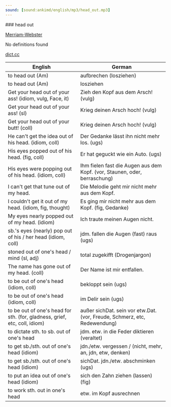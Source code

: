 ```yaml
---
sound: [sound:ankimd/english/mp3/head_out.mp3]
---
```


\### head out

[Merriam-Webster](https://www.merriam-webster.com/dictionary/head+out)

No definitions found

[dict.cc](https://www.dict.cc/head+out)

| English        | German       |
| -------------- | ------------ |
| to head out (Am) | aufbrechen (losziehen) |
| to head out (Am) | losziehen |
| Get your head out of your ass! (idiom, vulg, Face, it) | Zieh den Kopf aus dem Arsch! (vulg) |
| Get your head out of your ass! <GYHOOYA> (sl) | Krieg deinen Arsch hoch! (vulg) |
| Get your head out of your butt! (coll) | Krieg deinen Arsch hoch! (vulg) |
| He can't get the idea out of his head. (idiom, coll) | Der Gedanke lässt ihn nicht mehr los. (ugs) |
| His eyes popped out of his head. (fig, coll) | Er hat geguckt wie ein Auto. (ugs) |
| His eyes were popping out of his head. (idiom, coll) | Ihm fielen fast die Augen aus dem Kopf. (vor, Staunen, oder, berraschung) |
| I can't get that tune out of my head. | Die Melodie geht mir nicht mehr aus dem Kopf. |
| I couldn't get it out of my head. (idiom, fig, thought) | Es ging mir nicht mehr aus dem Kopf. (fig, Gedanke) |
| My eyes nearly popped out of my head. (idiom) | Ich traute meinen Augen nicht. |
| sb.'s eyes (nearly) pop out of his / her head (idiom, coll) | jdm. fallen die Augen (fast) raus (ugs) |
| stoned out of one's head / mind (sl, adj) | total zugekifft (Drogenjargon) |
| The name has gone out of my head. (coll) | Der Name ist mir entfallen. |
| to be out of one's head (idiom, coll) | bekloppt sein (ugs) |
| to be out of one's head (idiom, coll) | im Delir sein (ugs) |
| to be out of one's head for sth. (for, gladness, grief, etc, coll, idiom) | außer sichDat. sein vor etw.Dat. (vor, Freude, Schmerz, etc, Redewendung) |
| to dictate sth. to sb. out of one's head | jdm. etw. in die Feder diktieren (veraltet) |
| to get sb./sth. out of one's head (idiom) | jdn./etw. vergessen / (nicht, mehr, an, jdn, etw, denken) |
| to get sb./sth. out of one's head (idiom) | sichDat. jdn./etw. abschminken (ugs) |
| to put an idea out of one's head (idiom) | sich den Zahn ziehen (lassen) (fig) |
| to work sth. out in one's head | etw. im Kopf ausrechnen |
